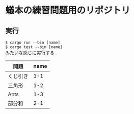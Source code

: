 # 蟻本の練習問題用のリポジトリ

## 実行
`$ cargo run --bin [name]`  
`$ cargo test --bin [name]`  
みたいな感じに実行する.

| 問題     | name    |
| -------- | ------- |
| くじ引き | 1-1 |
| 三角形   | 1-2 |
| Ants     | 1-3 |
| 部分和    | 2-1 |

